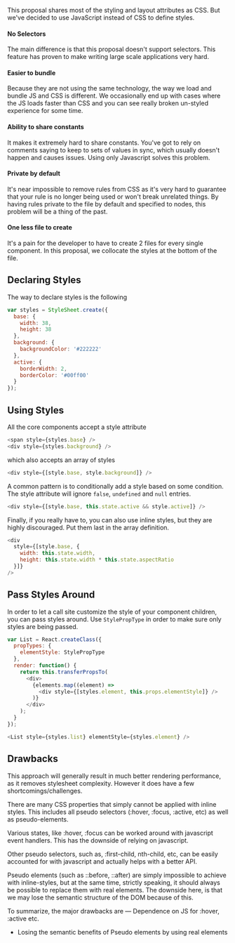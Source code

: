 This proposal shares most of the styling and layout attributes as CSS. But we've decided to use JavaScript instead of CSS to define styles.

#### No Selectors

The main difference is that this proposal doesn't support selectors. This feature has proven to make writing large scale applications very hard.

#### Easier to bundle

Because they are not using the same technology, the way we load and bundle JS and CSS is different. We occasionally end up with cases where the JS loads faster than CSS and you can see really broken un-styled experience for some time.

#### Ability to share constants

It makes it extremely hard to share constants. You've got to rely on comments saying to keep to sets of values in sync, which usually doesn't happen and causes issues. Using only Javascript solves this problem.

#### Private by default

It's near impossible to remove rules from CSS as it's very hard to guarantee that your rule is no longer being used or won't break unrelated things. By having rules private to the file by default and specified to nodes, this problem will be a thing of the past.

#### One less file to create

It's a pain for the developer to have to create 2 files for every single component. In this proposal, we collocate the styles at the bottom of the file.


## Declaring Styles

The way to declare styles is the following

```javascript
var styles = StyleSheet.create({
  base: {
    width: 38,
    height: 38
  },
  background: {
    backgroundColor: '#222222'
  },
  active: {
    borderWidth: 2,
    borderColor: '#00ff00'
  }
});
```

## Using Styles

All the core components accept a style attribute

```javascript
<span style={styles.base} />
<div style={styles.background} />
```

which also accepts an array of styles

```javascript
<div style={[style.base, style.background]} />
```

A common pattern is to conditionally add a style based on some condition. The style attribute will ignore `false`, `undefined` and `null` entries.

```javascript
<div style={[style.base, this.state.active && style.active]} />
```

Finally, if you really have to, you can also use inline styles, but they are highly discouraged. Put them last in the array definition.

```javascript
<div
  style={[style.base, {
    width: this.state.width,
    height: this.state.width * this.state.aspectRatio
  }]}
/>
```

## Pass Styles Around

In order to let a call site customize the style of your component children, you can pass styles around. Use `StylePropType` in order to make sure only styles are being passed.

```javascript
var List = React.createClass({
  propTypes: {
    elementStyle: StylePropType
  },
  render: function() {
    return this.transferPropsTo(
      <div>
        {elements.map((element) =>
          <div style={[styles.element, this.props.elementStyle]} />
        )}
      </div>
    );
  }
});

<List style={styles.list} elementStyle={styles.element} />
```

## Drawbacks

This approach will generally result in much better rendering performance, as it removes stylesheet complexity. However it does have a few shortcomings/challenges.

There are many CSS properties that simply cannot be applied with inline styles. This includes all pseudo selectors (:hover, :focus, :active, etc) as well as pseudo-elements.

Various states, like :hover, :focus can be worked around with javascript event handlers. This has the downside of relying on javascript.

Other pseudo selectors, such as, :first-child, nth-child, etc, can be easily accounted for with javascript and actually helps with a better API.

Pseudo elements (such as ::before, ::after) are simply impossible to achieve with inline-styles, but at the same time, strictly speaking, it should always be possible to replace them with real elements. The downside here, is that we may lose the semantic structure of the DOM because of this.

To summarize, the major drawbacks are
— Dependence on JS for :hover, :active etc.
- Losing the semantic benefits of Pseudo elements by using real elements
